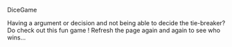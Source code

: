DiceGame


Having a argument or decision and not being able to decide the tie-breaker?Do check out this fun game ! Refresh the page again and again to see who wins...

